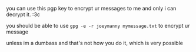 you can use this pgp key to encrypt ur messages to me and only i can decrypt it.
:3c

you should be able to use `gpg -e -r joeymanny mymessage.txt` to encrypt ur message

unless im a dumbass and that's not how you do it, which is very possible
